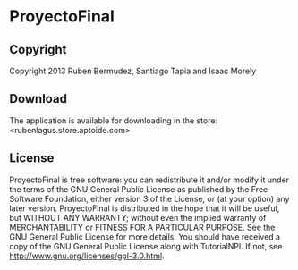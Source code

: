 ProyectoFinal
=============

Copyright
---------

Copyright 2013 Ruben Bermudez, Santiago Tapia and Isaac Morely


Download
--------

The application is available for downloading in the store: <rubenlagus.store.aptoide.com>

License
-------

ProyectoFinal is free software: you can redistribute it and/or modify it under the terms of the GNU General Public License as published by the Free Software Foundation, either version 3 of the License, or (at your option) any later version. ProyectoFinal is distributed in the hope that it will be useful, but WITHOUT ANY WARRANTY; without even the implied warranty of MERCHANTABILITY or FITNESS FOR A PARTICULAR PURPOSE.  See the GNU General Public License for more details. You should have received a copy of the GNU General Public License along with TutorialNPI.  If not, see <http://www.gnu.org/licenses/gpl-3.0.html>.
